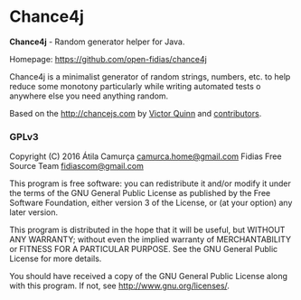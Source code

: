 # Chance4j

**Chance4j** - Random generator helper for Java.

Homepage: <https://github.com/open-fidias/chance4j>

Chance4j is a minimalist generator of random strings, numbers, etc. to
help reduce some monotony particularly while writing automated tests o
anywhere else you need anything random.

Based on the <http://chancejs.com> by [Victor Quinn](https://github.com/victorquinn) and [contributors](https://github.com/chancejs/chancejs/graphs/contributors).

### GPLv3

Copyright (C) 2016  Átila Camurça <camurca.home@gmail.com>
Fidias Free Source Team <fidiascom@gmail.com>

This program is free software: you can redistribute it and/or modify
it under the terms of the GNU General Public License as published by
the Free Software Foundation, either version 3 of the License, or
(at your option) any later version.

This program is distributed in the hope that it will be useful,
but WITHOUT ANY WARRANTY; without even the implied warranty of
MERCHANTABILITY or FITNESS FOR A PARTICULAR PURPOSE.  See the
GNU General Public License for more details.

You should have received a copy of the GNU General Public License
along with this program.  If not, see <http://www.gnu.org/licenses/>.
